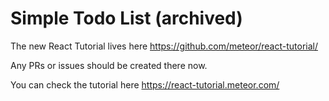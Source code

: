 # Simple Todo List (archived)

The new React Tutorial lives here
https://github.com/meteor/react-tutorial/

Any PRs or issues should be created there now.

You can check the tutorial here https://react-tutorial.meteor.com/
